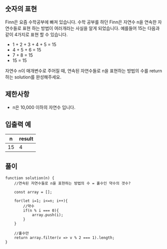 ## 숫자의 표현

Finn은 요즘 수학공부에 빠져 있습니다. 수학 공부를 하던 Finn은 자연수 n을 연속한 자연수들로 표현 하는 방법이 여러개라는 사실을 알게 되었습니다. 예를들어 15는 다음과 같이 4가지로 표현 할 수 있습니다.

- 1 + 2 + 3 + 4 + 5 = 15
- 4 + 5 + 6 = 15
- 7 + 8 = 15
- 15 = 15

자연수 n이 매개변수로 주어질 때, 연속된 자연수들로 n을 표현하는 방법의 수를 return하는 solution를 완성해주세요.

## 제한사항

- n은 10,000 이하의 자연수 입니다.

## 입출력 예

| n   | result |
| --- | ------ |
| 15  | 4      |

## 풀이

```
function solution(n) {
    //연속된 자연수들로 n을 표현하는 방법의 수 = 홀수인 약수의 갯수?

    const array = [];

    for(let i=1; i<=n; i++){
        //약수
        if(n % i === 0){
            array.push(i);
        }
    }

    //홀수만
    return array.filter(v => v % 2 === 1).length;
}
```
